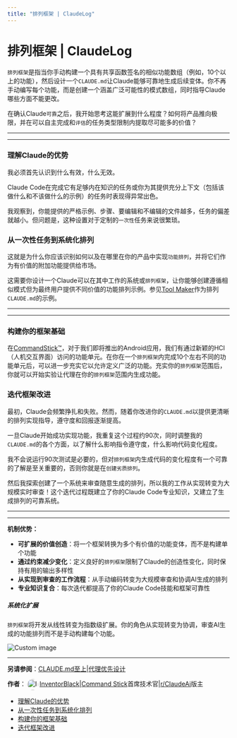 ```yaml
---
title: "排列框架 | ClaudeLog"
---
```


# 排列框架 | ClaudeLog

`排列框架`是指当你手动构建一个具有共享函数签名的相似功能数组（例如，10个以上的功能），然后设计一个`CLAUDE.md`让Claude能够可靠地生成后续变体。你不再手动编写每个功能，而是创建一个涵盖广泛可能性的模式数组，同时指导Claude哪些方面不能更改。

在确认Claude`可靠`之后，我开始思考这能扩展到什么程度？如何将产品推向极限，并在可以自主完成和`评估`的任务类型限制内提取尽可能多的价值？

* * *

* * *

### 理解Claude的优势[​](#understanding-claudes-strengths "Direct link to 理解Claude的优势")

我必须首先认识到什么有效，什么无效。

Claude Code在完成它有足够内在知识的任务或你为其提供充分上下文（包括该做什么和不该做什么的示例）的任务时表现得异常出色。

我观察到，你能提供的严格示例、步骤、要编辑和不编辑的文件越多，任务的偏差就越小。但问题是，这种设置对于定制的`一次性`任务来说很繁琐。

### 从一次性任务到系统化排列[​](#from-one-off-tasks-to-systematic-permutations "Direct link to 从一次性任务到系统化排列")

这就是为什么你应该识别如何以及在哪里在你的产品中实现`功能排列`，并将它们作为有价值的附加功能提供给市场。

这需要你设计一个Claude可以在其中工作的系统或`排列框架`，让你能够创建遵循相似模式但为最终用户提供不同价值的功能排列示例。参见[Tool Maker](/tool-maker/)作为排列`CLAUDE.md`的示例。

* * *

* * *

### 构建你的框架基础[​](#building-your-framework-foundation "Direct link to 构建你的框架基础")

在[CommandStick™](https://www.commandstick.com)，对于我们即将推出的Android应用，我们有通过新颖的HCI（人机交互界面）访问的功能单元。在你在一个`排列框架`内完成10个左右不同的功能单元后，可以进一步充实它以允许定义广泛的功能。充实你的`排列框架`范围后，你就可以开始实验让代理在你的`排列框架`范围内生成功能。

### 迭代框架改进[​](#iterative-framework-refinement "Direct link to 迭代框架改进")

最初，Claude会频繁挣扎和失败。然而，随着你改进你的`CLAUDE.md`以提供更清晰的排列实现指导，遵守度和回报逐渐提高。

一旦Claude开始成功实现功能，我重复这个过程约90次，同时调整我的`CLAUDE.md`的各个方面，以了解什么影响指令遵守度，什么影响代码变化程度。

我不会说运行90次测试是必要的，但对`排列框架`内生成代码的变化程度有一个可靠的了解是至关重要的，否则你就是在`创建劣质排列`。

然后我探索创建了一个系统来审查随意生成的排列，所以我的工作从实现转变为大规模实时审查！这个迭代过程既建立了你的Claude Code专业知识，又建立了生成排列的可靠系统。

* * *

* * *

**机制优势：**

-   **可扩展的价值创造**：将一个框架转换为多个有价值的功能变体，而不是构建单个功能
-   **通过约束减少变化**：定义良好的`排列框架`限制了Claude的创造性变化，同时保持有用的输出多样性
-   **从实现到审查的工作流程**：从手动编码转变为大规模审查和协调AI生成的排列
-   **专业知识复合**：每次迭代都提高了你的Claude Code技能和框架可靠性

##### 系统化扩展

`排列框架`将开发从线性转变为指数级扩展。你的角色从实现转变为协调，审查AI生成的功能排列而不是手动构建每个功能。

<img src="/img/discovery/031_cell.png" alt="Custom image" style="max-width: 165px; height: auto;" />

* * *

**另请参阅**：[CLAUDE.md至上](/mechanics-claude-md-supremacy/)|[代理优先设计](/mechanics-agent-first-design/)

**作者**：[<img src="/img/claudes-greatest-soldier.png" alt="InventorBlack profile" style="width: 25px; height: 25px; display: inline-block; vertical-align: middle; margin: 0 3px; border-radius: 50%;" />InventorBlack](https://www.linkedin.com/in/wilfredkasekende/)|[Command Stick](https://commandstick.com)首席技术官|[r/ClaudeAi](https://reddit.com/r/ClaudeAI)版主

-   [理解Claude的优势](#understanding-claudes-strengths)
-   [从一次性任务到系统化排列](#from-one-off-tasks-to-systematic-permutations)
-   [构建你的框架基础](#building-your-framework-foundation)
-   [迭代框架改进](#iterative-framework-refinement)
